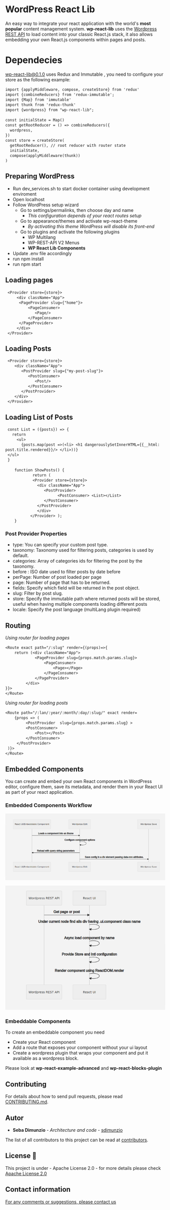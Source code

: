 
# WordPress React Lib
An easy way to integrate your react application with the world's **most popular** content management system. **wp-react-lib** uses the [Wordpress REST API](https://developer.wordpress.org/rest-api/) to load content into your classic React.js stack, it also allows embedding your own React.js components within pages and posts.

# Dependecies

wp-react-lib@0.1.0 uses  Redux and Immutable , you need to configure your  store as the following example:

    import {applyMiddleware, compose, createStore} from 'redux'  
    import {combineReducers} from 'redux-immutable';  
    import {Map} from 'immutable'  
    import thunk from 'redux-thunk'  
    import {wordpress} from "wp-react-lib";
    
    const initialState = Map()  
    const getRootReducer = () => combineReducers({  
      wordpress,  
    })  
    const store = createStore(  
      getRootReducer(), // root reducer with router state      
      initialState,  
      compose(applyMiddleware(thunk))  
    )
    


## Preparing WordPress

- Run dev_services.sh to start docker container using development enviroment
- Open localhost
- Follow WordPress setup wizard
  - Go to settings/permalinks, then choose day and name
    - *This configuration depends of your react routes setup*
  - Go to appearance/themes and activate wp-react-theme
    - *By activating this theme WordPress will disable its front-end*
  - Go to plugins and activate the following plugins
    - WP Multilang
    - WP-REST-API V2 Menus
    - **WP React Lib Components**
- Update .env file accordingly
- run npm install
- run npm start

## Loading pages

     <Provider store={store}>  
	     <div className="App">  
		  <PageProvider slug={"home"}>  
			  <PageConsumer> 
				 <Page/> 
			  </PageConsumer> 
		  </PageProvider> 
	     </div>
     </Provider>



## Loading Posts

     <Provider store={store}>        
        <div className="App">    
           <PostProvider slug={"my-post-slug"}>    
              <PostConsumer>   
                 <Post/>   
              </PostConsumer>   
           </PostProvider>   
        </div>  
     </Provider>  

## Loading List of Posts

     const List = ({posts}) => {        
       return 
         <ul>  
           {posts.map(post =>(<li> <h1 dangerouslySetInnerHTML={{__html: post.title.rendered}}/> </li>))} 
	 </ul>
     }    
             
        function ShowPosts() {    
                return (    
                <Provider store={store}>    
                  <div className="App">    
                     <PostProvider>    
                           <PostConsumer> <List></List>   
                     </PostConsumer>   
                  </PostProvider>   
                  </div>   
               </Provider> );    
    	}  
    
### Post Provider Properties

- type: You can specify your custom post type.
- taxonomy: Taxonomy used for filtering posts, categories is used by default.
- categories: Array of  categories ids for filtering the post by the taxonomy.
- before : ISO date used to filter posts by date before
- perPage: Number of post loaded per page
- page: Number of page that has to be returned.
- fields: Specify which field will be returned in the post object.
- slug: Filter by post slug.
- store: Specify the immutable path where returned posts will be stored, useful when having multiple  components loading different posts
- locale: Specify the post language (multiLang plugin required)



## Routing

*Using router for loading pages*

    <Route exact path="/:slug" render={(props)=>{  
        return (<div className="App">  
			     <PageProvider slug={props.match.params.slug}>  
				     <PageConsumer> 
					     <Page></Page> 
				     </PageConsumer> 
			     </PageProvider> 
		     </div>
	}}>  
    </Route>

*Using router for loading posts*

    <Route path="/:lan/:year/:month/:day/:slug/" exact render=
        {props => (  
             <PostProvider  slug={props.match.params.slug} >  
		     <PostConsumer> 
			     <Post></Post> 
		     </PostConsumer> 
	     </PostProvider> 
	 )}>  
    </Route>


## Embedded Components

You can  create and embed your own React components in WordPress editor, configure them, save its metadata, and render them in your React UI as part of your react application.

### Embedded Components Workflow

![](docs/flow1.png)

![](docs/flow2.png)  
### Embeddable Components
To create an embeddable component you need
- Create your React component
- Add a route that exposes your component without your ui layout
- Create a wordpress plugin that wraps your component and put it available as a wordpress block.

Please look at **wp-react-example-advanced** and **wp-react-blocks-plugin**

## Contributing

For details about how to send pull requests, please read [CONTRIBUTING.md](https://github.com/devgateway/wp-react-lib/contributting.md).

## Autor

* **Seba Dimunzio** - *Architecture and code* - [sdimunzio](https://github.com/sdimunzio)

The list of all contributors to this project can be read at [contributors](https://github.com/devgateway/wp-react-lib/graphs/contributors). 

## License 📄

This project is under - Apache License 2.0 - for more details please check [Apache License 2.0](https://www.apache.org/licenses/LICENSE-2.0)

## Contact information

[For any comments or suggestions, please contact us](mailto:info@developmentgateway.org "Development Gateway's Email")
